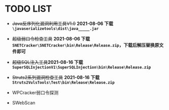 # TODO LIST

- ~~Java反序列化漏洞利用工具V1.0~~ **2021-08-06 下载`\javaserializetools\dist\java_____.jar`**

- ~~超级弱口令检查工具~~ **2021-08-06 下载`SNETCracker\SNETCracker\bin\Release\Release.zip`，下载后解压替换原文件即可**
- ~~超级SQL注入工具~~**2021-08-16 下载`SuperSQLInjectionV1\SuperSQLInjection\bin\Release\Release.zip`**
- ~~Struts2系列漏洞检查工具~~ **2021-08-16 下载`Struts2VulsTools\Test\bin\Release\Release.zip`**
- WPCracker弱口令探测
- SWebScan

